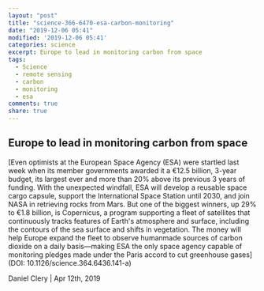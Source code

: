 ```yaml
---
layout: "post"
title: "science-366-6470-esa-carbon-monitoring"
date: "2019-12-06 05:41"
modified: '2019-12-06 05:41'
categories: science
excerpt: Europe to lead in monitoring carbon from space
tags:
  - Science
  - remote sensing
  - carbon
  - monitoring
  - esa
comments: true
share: true
---
```


## Europe to lead in monitoring carbon from space

[Even optimists at the European Space Agency (ESA) were startled last week when its member governments awarded it a €12.5 billion, 3-year budget, its largest ever and more than 20% above its previous 3 years of funding. With the unexpected windfall, ESA will develop a reusable space cargo capsule, support the International Space Station until 2030, and join NASA in retrieving rocks from Mars. But one of the biggest winners, up 29% to €1.8 billion, is Copernicus, a program supporting a fleet of satellites that continuously tracks features of Earth's atmosphere and surface, including the contours of the sea surface and shifts in vegetation. The money will help Europe expand the fleet to observe humanmade sources of carbon dioxide on a daily basis—making ESA the only space agency capable of monitoring pledges made under the Paris accord to cut greenhouse gases](DOI: 10.1126/science.364.6436.141-a)

Daniel Clery | Apr 12th, 2019
